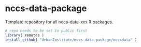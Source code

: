 # nccs-data-package

Template repository for all nccs-data-xxx R packages. 

```r
# repo needs to be set to public first
library( remotes )
install_github( "UrbanInstitute/nccs-data-package/nccsdata" )
```
